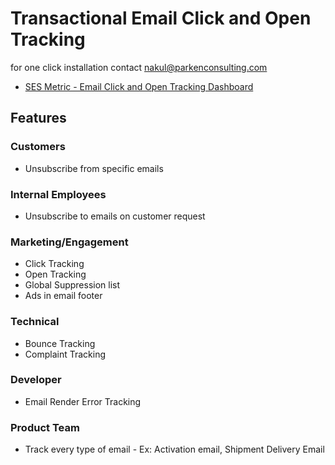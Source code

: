 # Transactional Email Click and Open Tracking

for one click installation contact [nakul@parkenconsulting.com](mailto:nakul@parkenconsulting.com)

- [SES Metric - Email Click and Open Tracking Dashboard](https://www.sesmetric.com/feature-ses-dashboard.html)

## Features

### Customers

- Unsubscribe from specific emails

### Internal Employees

- Unsubscribe to emails on customer request

### Marketing/Engagement 

- Click Tracking
- Open Tracking
- Global Suppression list
- Ads in email footer

### Technical

- Bounce Tracking
- Complaint Tracking

### Developer

- Email Render Error Tracking

### Product Team

- Track every type of email - Ex: Activation email, Shipment Delivery Email

